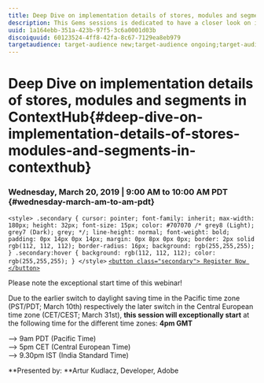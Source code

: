 ```yaml
---
title: Deep Dive on implementation details of stores, modules and segments in ContextHub
description: This Gems sessions is dedicated to have a closer look on implementation details of ContextHub stores of different types, using different persistence layers. Custom modules implementation (both via code and configuration using base module renderer), as well as how to organize modules in separate ContextHub modes. Lastly, we will see how ContextHub segment traits are working, how to implement custom comparator and how to instantiate segments programatically.
uuid: 1a164ebb-351a-423b-97f5-3c6a0001d03b
discoiquuid: 60123524-4ff8-42fa-8c67-7129ea8eb979
targetaudience: target-audience new;target-audience ongoing;target-audience upgrader
---
```


# Deep Dive on implementation details of stores, modules and segments in ContextHub{#deep-dive-on-implementation-details-of-stores-modules-and-segments-in-contexthub}

### Wednesday, March 20, 2019 | 9:00 AM to 10:00 AM PDT {#wednesday-march-am-to-am-pdt}

`<style> .secondary { cursor: pointer; font-family: inherit; max-width: 180px; height: 32px; font-size: 15px; color: #707070 /* grey8 (Light); grey7 (Dark); grey; */; line-height: normal; font-weight: bold; padding: 0px 14px 0px 14px; margin: 0px 8px 0px 0px; border: 2px solid rgb(112, 112, 112); border-radius: 16px; background: rgb(255,255,255); } .secondary:hover { background: rgb(112, 112, 112); color: rgb(255,255,255); } </style>` [ `<button class="secondary"> Register Now </button>`](https://www.meetup.com/AEM-Technologist-Group/)

Please note the exceptional start time of this webinar!

Due to the earlier switch to daylight saving time in the Pacific time zone (PST/PDT; March 10th) respectively the later switch in the Central European time zone (CET/CEST; March 31st), **this session will exceptionally start** at the following time for the different time zones: **4pm GMT** 
  
--&gt; 9am PDT (Pacific Time)  
--&gt; 5pm CET (Central European Time)  
--&gt; 9.30pm IST (India Standard Time)

**Presented by: **Artur Kudlacz, Developer, Adobe

